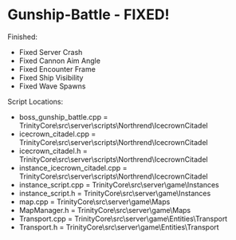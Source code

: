 Gunship-Battle - FIXED!
==============

Finished:
  - Fixed Server Crash
  - Fixed Cannon Aim Angle
  - Fixed Encounter Frame
  - Fixed Ship Visibility
  - Fixed Wave Spawns


Script Locations:

  - boss_gunship_battle.cpp = TrinityCore\src\server\scripts\Northrend\IcecrownCitadel
  - icecrown_citadel.cpp = TrinityCore\src\server\scripts\Northrend\IcecrownCitadel
  - icecrown_citadel.h = TrinityCore\src\server\scripts\Northrend\IcecrownCitadel
  - instance_icecrown_citadel.cpp = TrinityCore\src\server\scripts\Northrend\IcecrownCitadel
  - instance_script.cpp = TrinityCore\src\server\game\Instances
  - instance_script.h = TrinityCore\src\server\game\Instances
  - map.cpp = TrinityCore\src\server\game\Maps
  - MapManager.h = TrinityCore\src\server\game\Maps
  - Transport.cpp = TrinityCore\src\server\game\Entities\Transport
  - Transport.h = TrinityCore\src\server\game\Entities\Transport

